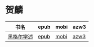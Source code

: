 # 贺麟

| 书名 | epub | mobi | azw3 |
| --- | --- | --- | --- |
| [黑格尔学述](http://ct.dalanmei.com/f/31084289-571810895-330d9c) | [epub](http://ct.dalanmei.com/f/31084289-571810895-330d9c) | [mobi](http://ct.dalanmei.com/f/31084289-571541830-3f3b46) | [azw3](http://ct.dalanmei.com/f/31084289-572196377-95b425) |
